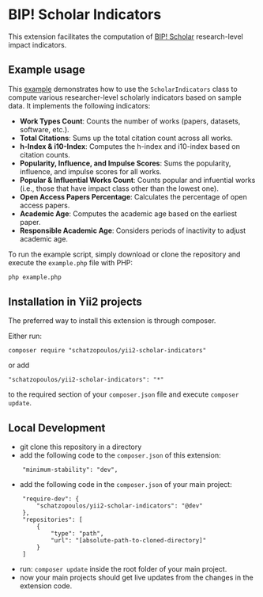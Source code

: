 # BIP! Scholar Indicators
This extension facilitates the computation of [BIP! Scholar](https://bip.imis.athena-innovation.gr/scholar) research-level impact indicators.


## Example usage

This [example](./example.php) demonstrates how to use the `ScholarIndicators` class to compute various researcher-level scholarly indicators based on sample data. 
It implements the following indicators:

- **Work Types Count**: Counts the number of works (papers, datasets, software, etc.).
- **Total Citations**: Sums up the total citation count across all works.
- **h-Index & i10-Index**: Computes the h-index and i10-index based on citation counts.
- **Popularity, Influence, and Impulse Scores**: Sums the popularity, influence, and impulse scores for all works.
- **Popular & Influential Works Count**: Counts popular and infuential works (i.e., those that have impact class other than the lowest one).
- **Open Access Papers Percentage**: Calculates the percentage of open access papers.
- **Academic Age**: Computes the academic age based on the earliest paper.
- **Responsible Academic Age**: Considers periods of inactivity to adjust academic age.

To run the example script, simply download or clone the repository and execute the `example.php` file with PHP:

```bash
php example.php
```

## Installation in Yii2 projects
The preferred way to install this extension is through composer.

Either run:
```
composer require "schatzopoulos/yii2-scholar-indicators"
```
or add
```
"schatzopoulos/yii2-scholar-indicators": "*"
```
to the required section of your `composer.json` file and execute `composer update`.



## Local Development
* git clone this repository in a directory
* add the following code to the `composer.json` of this extension:
```
    "minimum-stability": "dev",
```
* add the following code in the `composer.json` of your main project:
```
    "require-dev": {
        "schatzopoulos/yii2-scholar-indicators": "@dev"
    },
    "repositories": [
        {
            "type": "path",
            "url": "[absolute-path-to-cloned-directory]"
        }
    ]
 ```
 * run:
 ``
 composer update
``
inside the root folder of your main project.
* now your main projects should get live updates from the changes in the extension code. 
